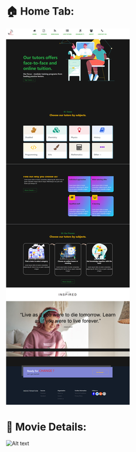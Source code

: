 #  🏠 Home Tab:

<img src="https://github.com/uttamaPrh/Handicapped_Tutor_System-Frontent-Version-/blob/main/home.png" alt="Alt text" title="Optional title">

#   🎥 Movie Details:

<img src="https://github.com/uttamaPrh/Handicapped_Tutor_System-Frontent-Version-/blob/main/Courses" alt="Alt text" title="Optional title">

